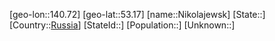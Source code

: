 ﻿---
location: [53.17,140.72]
type: City
tags:
- geo/City


SpocWebEntityId: 32918
isDeleted: false
confidential: public

---
[geo-lon::140.72]
[geo-lat::53.17]
[name::Nikolajewsk]
[State::]
[Country::[Russia](geo/Continent/Europe/Russia.md)]
[StateId::]
[Population::]
[Unknown::]

